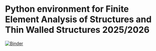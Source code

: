 # Python environment for Finite Element Analysis of Structures and Thin Walled Structures 2025/2026

[![Binder](https://mybinder.org/badge_logo.svg)](https://mybinder.org/v2/gl/michalhabera%2Ffea-tws-python/main)